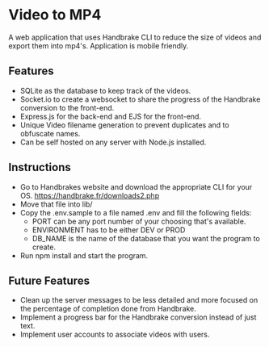 # Video to MP4
A web application that uses Handbrake CLI to reduce the size of videos and export them into mp4's. Application is mobile friendly.

## Features
- SQLite as the database to keep track of the videos.
- Socket.io to create a websocket to share the progress of the Handbrake conversion to the front-end.
- Express.js for the back-end and EJS for the front-end.
- Unique Video filename generation to prevent duplicates and to obfuscate names.
- Can be self hosted on any server with Node.js installed.

## Instructions
- Go to Handbrakes website and download the appropriate CLI for your OS. https://handbrake.fr/downloads2.php
- Move that file into lib/
- Copy the .env.sample to a file named .env and fill the following fields:
  - PORT can be any port number of your choosing that's available.
  - ENVIRONMENT has to be either DEV or PROD
  - DB_NAME is the name of the database that you want the program to create.
- Run npm install and start the program.

## Future Features
- Clean up the server messages to be less detailed and more focused on the percentage of completion done from Handbrake.
- Implement a progress bar for the Handbrake conversion instead of just text.
- Implement user accounts to associate videos with users.
